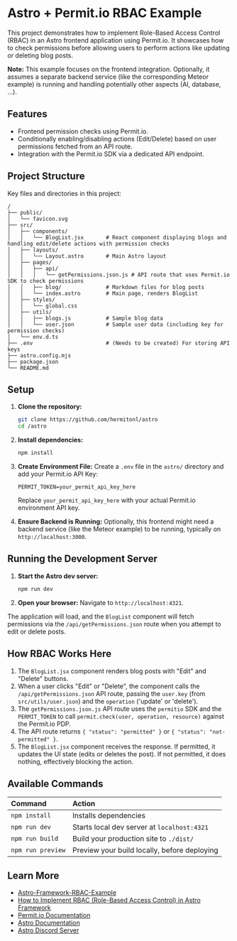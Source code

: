 # Astro + Permit.io RBAC Example

This project demonstrates how to implement Role-Based Access Control (RBAC) in an Astro frontend application using Permit.io. It showcases how to check permissions before allowing users to perform actions like updating or deleting blog posts.

**Note:** This example focuses on the frontend integration. Optionally, it assumes a separate backend service (like the corresponding Meteor example) is running and handling potentially other aspects (AI, database, ...).

## Features

*   Frontend permission checks using Permit.io.
*   Conditionally enabling/disabling actions (Edit/Delete) based on user permissions fetched from an API route.
*   Integration with the Permit.io SDK via a dedicated API endpoint.

## Project Structure

Key files and directories in this project:

```text
/
├── public/
│   └── favicon.svg
├── src/
│   ├── components/
│   │   └── BlogList.jsx       # React component displaying blogs and handling edit/delete actions with permission checks
│   ├── layouts/
│   │   └── Layout.astro       # Main Astro layout
│   ├── pages/
│   │   ├── api/
│   │   │   └── getPermissions.json.js # API route that uses Permit.io SDK to check permissions
│   │   ├── blog/              # Markdown files for blog posts
│   │   └── index.astro        # Main page, renders BlogList
│   ├── styles/
│   │   └── global.css
│   ├── utils/
│   │   ├── blogs.js           # Sample blog data
│   │   └── user.json          # Sample user data (including key for permission checks)
│   └── env.d.ts
├── .env                       # (Needs to be created) For storing API keys
├── astro.config.mjs
├── package.json
└── README.md
```

## Setup

1.  **Clone the repository:**
    ```sh
    git clone https://github.com/hermitonl/astro
    cd /astro
    ```
2.  **Install dependencies:**
    ```sh
    npm install
    ```
3.  **Create Environment File:**
    Create a `.env` file in the `astro/` directory and add your Permit.io API Key:
    ```env
    PERMIT_TOKEN=your_permit_api_key_here
    ```
    Replace `your_permit_api_key_here` with your actual Permit.io environment API key.

4.  **Ensure Backend is Running:**
    Optionally, this frontend might need a backend service (like the Meteor example) to be running, typically on `http://localhost:3000`.

## Running the Development Server

1.  **Start the Astro dev server:**
    ```sh
    npm run dev
    ```
2.  **Open your browser:**
    Navigate to `http://localhost:4321`.

The application will load, and the `BlogList` component will fetch permissions via the `/api/getPermissions.json` route when you attempt to edit or delete posts.

## How RBAC Works Here

1.  The `BlogList.jsx` component renders blog posts with "Edit" and "Delete" buttons.
2.  When a user clicks "Edit" or "Delete", the component calls the `/api/getPermissions.json` API route, passing the `user.key` (from `src/utils/user.json`) and the `operation` ('update' or 'delete').
3.  The `getPermissions.json.js` API route uses the `permitio` SDK and the `PERMIT_TOKEN` to call `permit.check(user, operation, resource)` against the Permit.io PDP.
4.  The API route returns `{ "status": "permitted" }` or `{ "status": "not-permitted" }`.
5.  The `BlogList.jsx` component receives the response. If permitted, it updates the UI state (edits or deletes the post). If not permitted, it does nothing, effectively blocking the action.

## Available Commands

| Command           | Action                                         |
| :---------------- | :--------------------------------------------- |
| `npm install`     | Installs dependencies                          |
| `npm run dev`     | Starts local dev server at `localhost:4321`    |
| `npm run build`   | Build your production site to `./dist/`        |
| `npm run preview` | Preview your build locally, before deploying   |

## Learn More

*   [Astro-Framework-RBAC-Example](https://github.com/permitio/Astro-Framework-RBAC-Example)
*   [How to Implement RBAC (Role-Based Access Control) in Astro Framework](https://www.permit.io/blog/how-to-implement-rbac-role-based-access-control-in-astro-framework)
*   [Permit.io Documentation](https://docs.permit.io/)
*   [Astro Documentation](https://docs.astro.build)
*   [Astro Discord Server](https://astro.build/chat)
